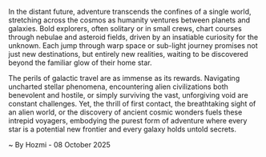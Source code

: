 
In the distant future, adventure transcends the confines of a single world, stretching across the cosmos as humanity ventures between planets and galaxies. Bold explorers, often solitary or in small crews, chart courses through nebulae and asteroid fields, driven by an insatiable curiosity for the unknown. Each jump through warp space or sub-light journey promises not just new destinations, but entirely new realities, waiting to be discovered beyond the familiar glow of their home star.

The perils of galactic travel are as immense as its rewards. Navigating uncharted stellar phenomena, encountering alien civilizations both benevolent and hostile, or simply surviving the vast, unforgiving void are constant challenges. Yet, the thrill of first contact, the breathtaking sight of an alien world, or the discovery of ancient cosmic wonders fuels these intrepid voyagers, embodying the purest form of adventure where every star is a potential new frontier and every galaxy holds untold secrets.

~ By Hozmi - 08 October 2025
